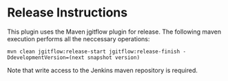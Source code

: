 Release Instructions
=====================

This plugin uses the Maven jgitflow plugin for release.  The following maven execution performs all the neccessary 
operations:
 
```
mvn clean jgitflow:release-start jgitflow:release-finish -DdevelopmentVersion=(next snapshot version)
``` 
Note that write access to the Jenkins maven repository is required. 